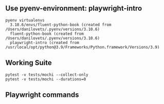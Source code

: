 ## Use pyenv-environment: playwright-intro
```
pyenv virtualenvs
  3.10.6/envs/fluent-python-book (created from /Users/danilovets/.pyenv/versions/3.10.6)
  fluent-python-book (created from /Users/danilovets/.pyenv/versions/3.10.6)
  playwright-intro (created from /usr/local/opt/python@3.9/Frameworks/Python.framework/Versions/3.9)
```

## Working Suite
```
pytest -v tests/mochi --collect-only
pytest -v tests/mochi --durations=0
```

## Playwright commands
```
```